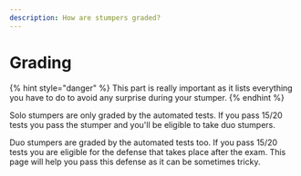```yaml
---
description: How are stumpers graded?
---
```


# Grading

{% hint style="danger" %}
This part is really important as it lists everything you have to do to avoid any surprise during your stumper.
{% endhint %}

Solo stumpers are only graded by the automated tests. If you pass 15/20 tests you pass the stumper and you'll be eligible to take duo stumpers.

Duo stumpers are graded by the automated tests too. If you pass 15/20 tests you are eligible for the defense that takes place after the exam. This page will help you pass this defense as it can be sometimes tricky.

